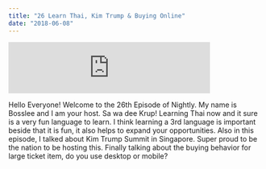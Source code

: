 ```yaml
---
title: "26 Learn Thai, Kim Trump & Buying Online"
date: "2018-06-08"
---
```


<iframe src="https://anchor.fm/bosslee/embed/episodes/26-Learn-Thai--Kim-Trump--Buying-Online-e1k2ne" height="102px" width="400px" frameborder="0" scrolling="no"></iframe>

 Hello Everyone! Welcome to the 26th Episode of Nightly. My name is Bosslee and I am your host. Sa wa dee Krup! Learning Thai now and it sure is a very fun language to learn. I think learning a 3rd language is important beside that it is fun, it also helps to expand your opportunities. Also in this episode, I talked about Kim Trump Summit in Singapore. Super proud to be the nation to be hosting this. Finally talking about the buying behavior for large ticket item, do you use desktop or mobile?
